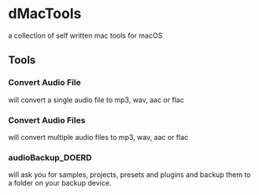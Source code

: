 # dMacTools
a collection of self written mac tools for macOS

## Tools

### Convert Audio File
will convert a single audio file to mp3, wav, aac or flac

### Convert Audio Files
will convert multiple audio files to mp3, wav, aac or flac

### audioBackup_DOERD
will ask you for samples, projects, presets and plugins and backup them to a folder on your backup device.
